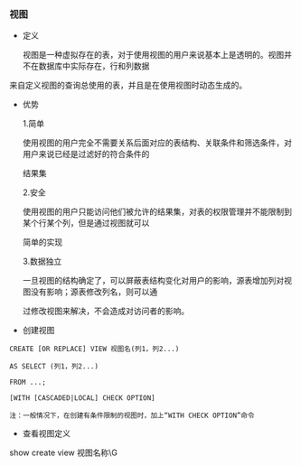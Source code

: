 ### 视图

* 定义

  视图是一种虚拟存在的表，对于使用视图的用户来说基本上是透明的。视图并不在数据库中实际存在，行和列数据
  
来自定义视图的查询总使用的表，并且是在使用视图时动态生成的。

* 优势

  1.简单 
  
  使用视图的用户完全不需要关系后面对应的表结构、关联条件和筛选条件，对用户来说已经是过滤好的符合条件的
  
  结果集
  
  2.安全
  
  使用视图的用户只能访问他们被允许的结果集，对表的权限管理并不能限制到某个行某个列，但是通过视图就可以
  
  简单的实现
  
  3.数据独立
  
  一旦视图的结构确定了，可以屏蔽表结构变化对用户的影响，源表增加列对视图没有影响；源表修改列名，则可以通
  
  过修改视图来解决，不会造成对访问者的影响。
  
 * 创建视图
 
 ```
CREATE [OR REPLACE] VIEW 视图名(列1，列2...)

AS SELECT (列1，列2...)

FROM ...;

[WITH [CASCADED|LOCAL] CHECK OPTION]

注：一般情况下，在创建有条件限制的视图时，加上“WITH CHECK OPTION”命令
 ```
 * 查看视图定义
 
 show create view 视图名称\G
 
 
